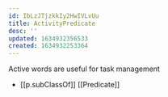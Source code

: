 ```yaml
---
id: IbLzJTjzkkIy2HwIVLvUu
title: ActivityPredicate
desc: ''
updated: 1634932356533
created: 1634932253364
---
```


Active words are useful for task management

- [[p.subClassOf]] [[Predicate]]
